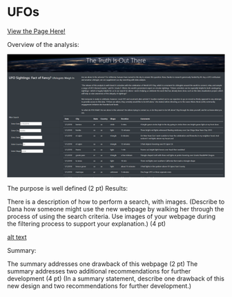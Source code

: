 # UFOs  

[View the Page Here!](https://pswil.github.io/UFOs/index.html)

Overview of the analysis:

![alt text](https://github.com/PSWil/UFOs/blob/main/static/images/Page_overview.png)

The purpose is well defined (2 pt)
Results:

There is a description of how to perform a search, with images. (Describe to Dana how someone might use the new webpage by walking her through the process of using the search criteria. Use images of your webpage during the filtering process to support your explanation.) (4 pt)

[alt text](https://github.com/PSWil/UFOs/blob/main/static/images/Page_search.png)

Summary: 

The summary addresses one drawback of this webpage (2 pt)
The summary addresses two additional recommendations for further development (4 pt)
(In a summary statement, describe one drawback of this new design and two recommendations for further development.)

